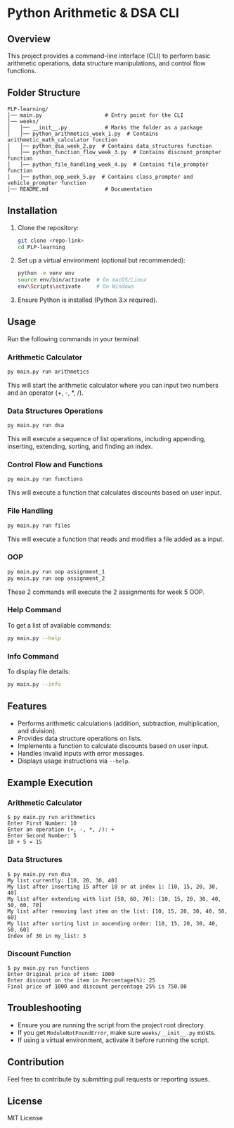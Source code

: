 # Python Arithmetic & DSA CLI

## Overview
This project provides a command-line interface (CLI) to perform basic arithmetic operations, data structure manipulations, and control flow functions.

## Folder Structure
```
PLP-learning/
│── main.py                    # Entry point for the CLI
│── weeks/
│   │── __init__.py            # Marks the folder as a package
│   │── python_arithmetics_week_1.py  # Contains arithmetic_math_calculator function
│   │── python_dsa_week_2.py  # Contains data_structures function
│   │── python_function_flow_week_3.py  # Contains discount_prompter function
│   │── python_file_handling_week_4.py  # Contains file_prompter function
│   │── python_oop_week_5.py  # Contains class_prompter and vehicle_prompter function
│── README.md                  # Documentation
```

## Installation
1. Clone the repository:
   ```sh
   git clone <repo-link>
   cd PLP-learning
   ```
2. Set up a virtual environment (optional but recommended):
   ```sh
   python -m venv env
   source env/bin/activate  # On macOS/Linux
   env\Scripts\activate     # On Windows
   ```
3. Ensure Python is installed (Python 3.x required).

## Usage
Run the following commands in your terminal:

### Arithmetic Calculator
```sh
py main.py run arithmetics
```
This will start the arithmetic calculator where you can input two numbers and an operator (+, -, *, /).

### Data Structures Operations
```sh
py main.py run dsa
```
This will execute a sequence of list operations, including appending, inserting, extending, sorting, and finding an index.

### Control Flow and Functions
```sh
py main.py run functions
```
This will execute a function that calculates discounts based on user input.

### File Handling
```sh
py main.py run files
```
This will execute a function that reads and modifies a file added as a input.

### OOP
```sh
py main.py run oop assignment_1
py main.py run oop assignment_2
```
These 2 commands will execute the 2 assignments for week 5 OOP.

### Help Command
To get a list of available commands:
```sh
py main.py --help
```

### Info Command
To display file details:
```sh
py main.py --info
```

## Features
- Performs arithmetic calculations (addition, subtraction, multiplication, and division).
- Provides data structure operations on lists.
- Implements a function to calculate discounts based on user input.
- Handles invalid inputs with error messages.
- Displays usage instructions via `--help`.

## Example Execution
### Arithmetic Calculator
```
$ py main.py run arithmetics
Enter First Number: 10
Enter an operation (+, -, *, /): +
Enter Second Number: 5
10 + 5 = 15
```

### Data Structures
```
$ py main.py run dsa
My list currently: [10, 20, 30, 40]
My list after inserting 15 after 10 or at index 1: [10, 15, 20, 30, 40]
My list after extending with list [50, 60, 70]: [10, 15, 20, 30, 40, 50, 60, 70]
My list after removing last item on the list: [10, 15, 20, 30, 40, 50, 60]
My list after sorting list in ascending order: [10, 15, 20, 30, 40, 50, 60]
Index of 30 in my_list: 3
```

### Discount Function
```
$ py main.py run functions
Enter Original price of item: 1000
Enter discount on the item in Percentage(%): 25
Final price of 1000 and discount percentage 25% is 750.00
```

## Troubleshooting
- Ensure you are running the script from the project root directory.
- If you get `ModuleNotFoundError`, make sure `weeks/__init__.py` exists.
- If using a virtual environment, activate it before running the script.

## Contribution
Feel free to contribute by submitting pull requests or reporting issues.

## License
MIT License


